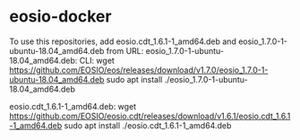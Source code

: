 # eosio-docker
To use this repositories, add eosio.cdt_1.6.1-1_amd64.deb and eosio_1.7.0-1-ubuntu-18.04_amd64.deb
from URL:
eosio_1.7.0-1-ubuntu-18.04_amd64.deb:
CLI:
wget https://github.com/EOSIO/eos/releases/download/v1.7.0/eosio_1.7.0-1-ubuntu-18.04_amd64.deb
sudo apt install ./eosio_1.7.0-1-ubuntu-18.04_amd64.deb

eosio.cdt_1.6.1-1_amd64.deb: 
wget https://github.com/EOSIO/eosio.cdt/releases/download/v1.6.1/eosio.cdt_1.6.1-1_amd64.deb
sudo apt install ./eosio.cdt_1.6.1-1_amd64.deb
